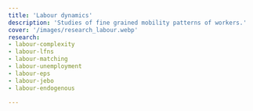 ```yaml
---
title: 'Labour dynamics'
description: 'Studies of fine grained mobility patterns of workers.'
cover: '/images/research_labour.webp'
research:
- labour-complexity
- labour-lfns
- labour-matching
- labour-unemployment
- labour-eps
- labour-jebo
- labour-endogenous

---
```

